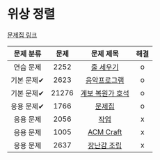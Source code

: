 # 위상 정렬

[문제집 링크](https://www.acmicpc.net/workbook/view/9738)

| 문제 분류 | 문제 | 문제 제목 | 해결 |
| :--: | :--: | :--: | :--: |
| 연습 문제 | 2252 | [줄 세우기](https://www.acmicpc.net/problem/2252) | o |
| 기본 문제✔ | 2623 | [음악프로그램](https://www.acmicpc.net/problem/2623) | o |
| 기본 문제✔ | 21276 | [계보 복원가 호석](https://www.acmicpc.net/problem/21276) | o |
| 응용 문제✔ | 1766 | [문제집](https://www.acmicpc.net/problem/1766) | o |
| 응용 문제 | 2056 | [작업](https://www.acmicpc.net/problem/2056) | x |
| 응용 문제 | 1005 | [ACM Craft](https://www.acmicpc.net/problem/1005) | x |
| 응용 문제 | 2637 | [장난감 조립](https://www.acmicpc.net/problem/2637) | x |
